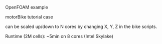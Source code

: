 OpenFOAM example

motorBike tutorial case

can be scaled up/down to N cores by changing X, Y, Z in the bike scripts.

Runtime (2M cells): ~5min on 8 cores (Intel Skylake)
